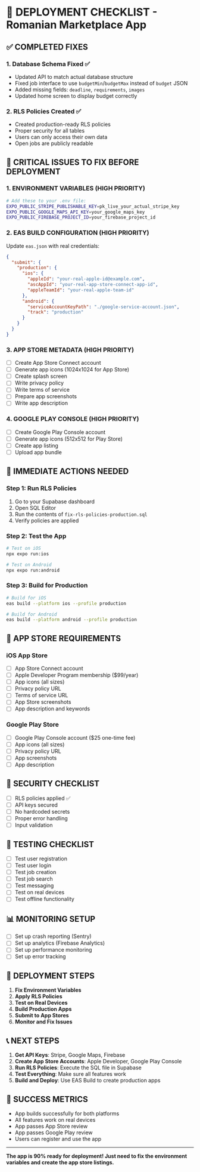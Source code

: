 # 🚀 DEPLOYMENT CHECKLIST - Romanian Marketplace App

## ✅ COMPLETED FIXES

### 1. Database Schema Fixed ✅
- Updated API to match actual database structure
- Fixed job interface to use `budgetMin`/`budgetMax` instead of `budget` JSON
- Added missing fields: `deadline`, `requirements`, `images`
- Updated home screen to display budget correctly

### 2. RLS Policies Created ✅
- Created production-ready RLS policies
- Proper security for all tables
- Users can only access their own data
- Open jobs are publicly readable

## 🚨 CRITICAL ISSUES TO FIX BEFORE DEPLOYMENT

### 1. ENVIRONMENT VARIABLES (HIGH PRIORITY)
```bash
# Add these to your .env file:
EXPO_PUBLIC_STRIPE_PUBLISHABLE_KEY=pk_live_your_actual_stripe_key
EXPO_PUBLIC_GOOGLE_MAPS_API_KEY=your_google_maps_key
EXPO_PUBLIC_FIREBASE_PROJECT_ID=your_firebase_project_id
```

### 2. EAS BUILD CONFIGURATION (HIGH PRIORITY)
Update `eas.json` with real credentials:
```json
{
  "submit": {
    "production": {
      "ios": {
        "appleId": "your-real-apple-id@example.com",
        "ascAppId": "your-real-app-store-connect-app-id",
        "appleTeamId": "your-real-apple-team-id"
      },
      "android": {
        "serviceAccountKeyPath": "./google-service-account.json",
        "track": "production"
      }
    }
  }
}
```

### 3. APP STORE METADATA (HIGH PRIORITY)
- [ ] Create App Store Connect account
- [ ] Generate app icons (1024x1024 for App Store)
- [ ] Create splash screen
- [ ] Write privacy policy
- [ ] Write terms of service
- [ ] Prepare app screenshots
- [ ] Write app description

### 4. GOOGLE PLAY CONSOLE (HIGH PRIORITY)
- [ ] Create Google Play Console account
- [ ] Generate app icons (512x512 for Play Store)
- [ ] Create app listing
- [ ] Upload app bundle

## 🔧 IMMEDIATE ACTIONS NEEDED

### Step 1: Run RLS Policies
1. Go to your Supabase dashboard
2. Open SQL Editor
3. Run the contents of `fix-rls-policies-production.sql`
4. Verify policies are applied

### Step 2: Test the App
```bash
# Test on iOS
npx expo run:ios

# Test on Android
npx expo run:android
```

### Step 3: Build for Production
```bash
# Build for iOS
eas build --platform ios --profile production

# Build for Android
eas build --platform android --profile production
```

## 📱 APP STORE REQUIREMENTS

### iOS App Store
- [ ] App Store Connect account
- [ ] Apple Developer Program membership ($99/year)
- [ ] App icons (all sizes)
- [ ] Privacy policy URL
- [ ] Terms of service URL
- [ ] App Store screenshots
- [ ] App description and keywords

### Google Play Store
- [ ] Google Play Console account ($25 one-time fee)
- [ ] App icons (all sizes)
- [ ] Privacy policy URL
- [ ] App screenshots
- [ ] App description

## 🔐 SECURITY CHECKLIST

- [ ] RLS policies applied ✅
- [ ] API keys secured
- [ ] No hardcoded secrets
- [ ] Proper error handling
- [ ] Input validation

## 🧪 TESTING CHECKLIST

- [ ] Test user registration
- [ ] Test user login
- [ ] Test job creation
- [ ] Test job search
- [ ] Test messaging
- [ ] Test on real devices
- [ ] Test offline functionality

## 📊 MONITORING SETUP

- [ ] Set up crash reporting (Sentry)
- [ ] Set up analytics (Firebase Analytics)
- [ ] Set up performance monitoring
- [ ] Set up error tracking

## 🚀 DEPLOYMENT STEPS

1. **Fix Environment Variables**
2. **Apply RLS Policies**
3. **Test on Real Devices**
4. **Build Production Apps**
5. **Submit to App Stores**
6. **Monitor and Fix Issues**

## 📞 NEXT STEPS

1. **Get API Keys**: Stripe, Google Maps, Firebase
2. **Create App Store Accounts**: Apple Developer, Google Play Console
3. **Run RLS Policies**: Execute the SQL file in Supabase
4. **Test Everything**: Make sure all features work
5. **Build and Deploy**: Use EAS Build to create production apps

## 🎯 SUCCESS METRICS

- App builds successfully for both platforms
- All features work on real devices
- App passes App Store review
- App passes Google Play review
- Users can register and use the app

---

**The app is 90% ready for deployment! Just need to fix the environment variables and create the app store listings.**
